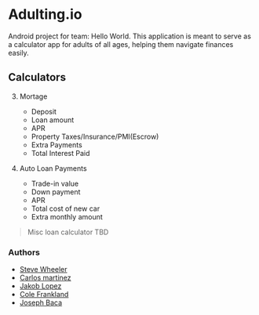 # Adulting.io
Android project for team: Hello World. This application is meant to serve as a calculator app for adults of all ages, helping them navigate finances easily.

## Calculators
3. Mortage
   - Deposit
   - Loan amount
   - APR
   - Property Taxes/Insurance/PMI(Escrow)
   - Extra Payments
   - Total Interest Paid

4. Auto Loan Payments
   - Trade-in value
   - Down payment
   - APR
   - Total cost of new car
   - Extra monthly amount

> Misc loan calculator
>  TBD


### Authors
- [Steve Wheeler](https://github.com/itswheeler)
- [Carlos martinez](https://github.com/Cima9642) 
- [Jakob Lopez](https://github.com/JakTheMan)
- [Cole Frankland](https://github.com/Nullctipus) 
- [Joseph Baca](https://github.com/idontknowkarate)
